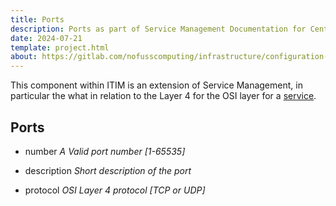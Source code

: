 ```yaml
---
title: Ports
description: Ports as part of Service Management Documentation for Centurion ERP by No Fuss Computing
date: 2024-07-21
template: project.html
about: https://gitlab.com/nofusscomputing/infrastructure/configuration-management/centurion_erp
---
```


This component within ITIM is an extension of Service Management, in particular the what in relation to the Layer 4 for the OSI layer for a [service](./service.md).


## Ports

- number _A Valid port number [1-65535]_

- description _Short description of the port_

- protocol _OSI Layer 4 protocol [TCP or UDP]_
